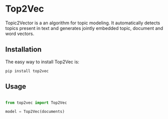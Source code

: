 Top2Vec
=======

Topic2Vector is a an algorithm for topic modeling. It automatically detects topics present in text
and generates jointly embedded topic, document and word vectors.

Installation
------------

The easy way to install Top2Vec is:

    pip install top2vec


Usage
-----

```python

from top2vec import Top2Vec

model = Top2Vec(documents)
```    

